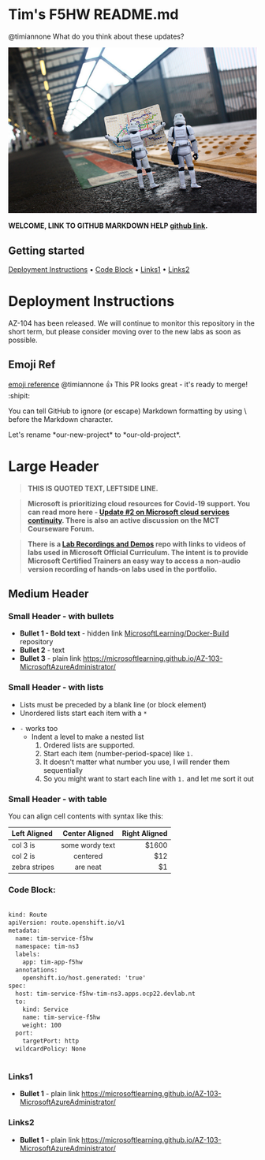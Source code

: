 
<!-- This content will not appear in the rendered Markdown -->
<!-- X                                                   X -->
<!-- X                                                   X -->
<!-- X                                                   X -->



# Tim's F5HW README.md

@timiannone What do you think about these updates?

![MacDown Screenshot](https://github.com/timiannone/timiannone.github.io/blob/master/404-trooper-map.jpg?raw=true)


**WELCOME, LINK TO GITHUB MARKDOWN HELP [github link](https://docs.github.com/en/get-started/writing-on-github/getting-started-with-writing-and-formatting-on-github/basic-writing-and-formatting-syntax).**


## Getting started

[Deployment Instructions](#deployment-instructions) •
[Code Block](#code-block) •
[Links1](#Links1) •
[Links2](#links2)


# Deployment Instructions


AZ-104 has been released. We will continue to monitor this repository in the short term, but please consider moving over to the new labs as soon as possible.

## Emoji Ref
[emoji reference](https://github.com/ikatyang/emoji-cheat-sheet/blob/master/README.md)
@timiannone :+1: This PR looks great - it's ready to merge! :shipit:


You can tell GitHub to ignore (or escape) Markdown formatting by using \ before the Markdown character.

Let's rename \*our-new-project\* to \*our-old-project\*.


# Large Header

> **THIS IS QUOTED TEXT, LEFTSIDE LINE.**

> **Microsoft is prioritizing cloud resources for Covid-19 support. You can read more here - [Update #2 on Microsoft cloud services continuity](https://azure.microsoft.com/en-us/blog/update-2-on-microsoft-cloud-services-continuity/). There is also an active discussion on the MCT Courseware Forum.**

> **There is a [Lab Recordings and Demos](https://github.com/MicrosoftLearning/Lab-Demo-Recordings) repo with links to videos of labs used in Microsoft Official Curriculum. The intent is to provide Microsoft Certified Trainers an easy way to access a non-audio version recording of hands-on labs used in the portfolio.**



## Medium Header


### Small Header - with bullets

- **Bullet 1 - Bold text** - hidden link [MicrosoftLearning/Docker-Build](https://github.com/MicrosoftLearning/Docker-Build) repository
- **Bullet 2** - text
- **Bullet 3** - plain link <https://microsoftlearning.github.io/AZ-103-MicrosoftAzureAdministrator/>


### Small Header - with lists

* Lists must be preceded by a blank line (or block element)
* Unordered lists start each item with a `*`
- `-` works too
	* Indent a level to make a nested list
		1. Ordered lists are supported.
		2. Start each item (number-period-space) like `1. `
		42. It doesn't matter what number you use, I will render them sequentially
		1. So you might want to start each line with `1.` and let me sort it out


### Small Header - with table
You can align cell contents with syntax like this:

| Left Aligned  | Center Aligned  | Right Aligned |
|:------------- |:---------------:| -------------:|
| col 3 is      | some wordy text |         $1600 |
| col 2 is      | centered        |           $12 |
| zebra stripes | are neat        |            $1 |



### Code Block:
```

kind: Route
apiVersion: route.openshift.io/v1
metadata:
  name: tim-service-f5hw
  namespace: tim-ns3
  labels:
    app: tim-app-f5hw
  annotations:
    openshift.io/host.generated: 'true'
spec:
  host: tim-service-f5hw-tim-ns3.apps.ocp22.devlab.nt
  to:
    kind: Service
    name: tim-service-f5hw
    weight: 100
  port:
    targetPort: http
  wildcardPolicy: None


```

### Links1

- **Bullet 1** - plain link <https://microsoftlearning.github.io/AZ-103-MicrosoftAzureAdministrator/>

### Links2

- **Bullet 1** - plain link <https://microsoftlearning.github.io/AZ-103-MicrosoftAzureAdministrator/>


